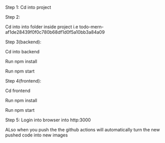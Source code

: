 Step 1:
Cd into project

Step 2:

Cd into into folder inside project i.e todo-mern-af1de28439f0f0c780b68df1d0f5a10bb3a84a09

Step 3(backend):

Cd into backend

Run npm install

Run npm start


Step 4(frontend):

Cd frontend

Run npm install

Run npm start


Step 5:
Login into browser into http:3000


ALso when you push the the github actions will automatically turn the new pushed code into new images
